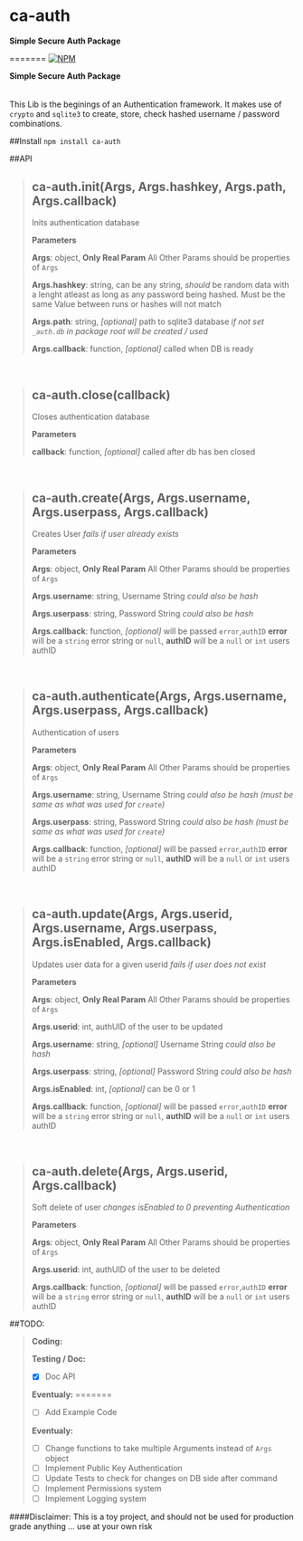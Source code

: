 ca-auth
=======

**Simple Secure Auth Package**

=======
[![NPM](https://nodei.co/npm/ca-auth.png)](https://npmjs.org/package/ca-auth)

**Simple Secure Auth Package**

######
This Lib is the beginings of an Authentication framework.  It makes use of `crypto` and `sqlite3` to create, store, check hashed username / password combinations.  


##Install
`npm install ca-auth`


##API
> ca-auth.init(Args, Args.hashkey, Args.path, Args.callback) 
> -----------------------------
> Inits authentication database
> 
> **Parameters**
> 
> **Args**: object, **Only Real Param** All Other Params should be properties of `Args`
> 
> **Args.hashkey**: string, can be any string, *should* be random data with a lenght atleast as long as any password being hashed.  Must be the same Value between runs or hashes will not match
> 
> **Args.path**: string, *[optional]* path to sqlite3 database *if not set `_auth.db` in package root will be created / used*
> 
> **Args.callback**: function, *[optional]* called when DB is ready

&nbsp;

> ca-auth.close(callback) 
> -----------------------------
> Closes authentication database
> 
> **Parameters**
> 
> **callback**: function, *[optional]* called after db has ben closed

&nbsp;

> ca-auth.create(Args, Args.username, Args.userpass, Args.callback) 
> -----------------------------
> Creates User *fails if user already exists*
> 
> **Parameters**
> 
> **Args**: object, **Only Real Param** All Other Params should be properties of `Args`
> 
> **Args.username**: string, Username String *could also be hash*
> 
> **Args.userpass**: string, Password String *could also be hash*
> 
> **Args.callback**: function, *[optional]* will be passed `error`,`authID` **error** will be a `string` error string or `null`, **authID** will be a `null` or `int` users authID

&nbsp;

> ca-auth.authenticate(Args, Args.username, Args.userpass, Args.callback) 
> -----------------------------
> Authentication of users
> 
> **Parameters**
> 
> **Args**: object, **Only Real Param** All Other Params should be properties of `Args`
> 
> **Args.username**: string, Username String *could also be hash (must be same as what was used for `create`)*
> 
> **Args.userpass**: string, Password String *could also be hash (must be same as what was used for `create`)*
> 
> **Args.callback**: function, *[optional]* will be passed `error`,`authID` **error** will be a `string` error string or `null`, **authID** will be a `null` or `int` users authID

&nbsp;

> ca-auth.update(Args, Args.userid, Args.username, Args.userpass, Args.isEnabled, Args.callback) 
> -----------------------------
> Updates user data for a given userid *fails if user does not exist*
> 
> **Parameters**
> 
> **Args**: object, **Only Real Param** All Other Params should be properties of `Args`
> 
> **Args.userid**: int, authUID of the user to be updated
> 
> **Args.username**: string, *[optional]* Username String *could also be hash*
> 
> **Args.userpass**: string, *[optional]* Password String *could also be hash*
> 
> **Args.isEnabled**: int, *[optional]* can be 0 or 1
> 
> **Args.callback**: function, *[optional]* will be passed `error`,`authID` **error** will be a `string` error string or `null`, **authID** will be a `null` or `int` users authID

&nbsp;

> ca-auth.delete(Args, Args.userid, Args.callback) 
> -----------------------------
> Soft delete of user *changes isEnabled to 0 preventing Authentication*
> 
> **Parameters**
> 
> **Args**: object, **Only Real Param** All Other Params should be properties of `Args`
> 
> **Args.userid**: int, authUID of the user to be deleted
> 
> **Args.callback**: function, *[optional]* will be passed `error`,`authID` **error** will be a `string` error string or `null`, **authID** will be a `null` or `int` users authID

##TODO:
> **Coding:**
>
> **Testing / Doc:**
> - [x] Doc API
>
> **Eventualy:**
=======
> - [ ] Add Example Code
>
> **Eventualy:**
> - [ ] Change functions to take multiple Arguments instead of `Args` object
> - [ ] Implement Public Key Authentication
> - [ ] Update Tests to check for changes on DB side after command
> - [ ] Implement Permissions system
> - [ ] Implement Logging system


####Disclaimer:
This is a toy project, and should not be used for production grade anything ... use at your own risk
